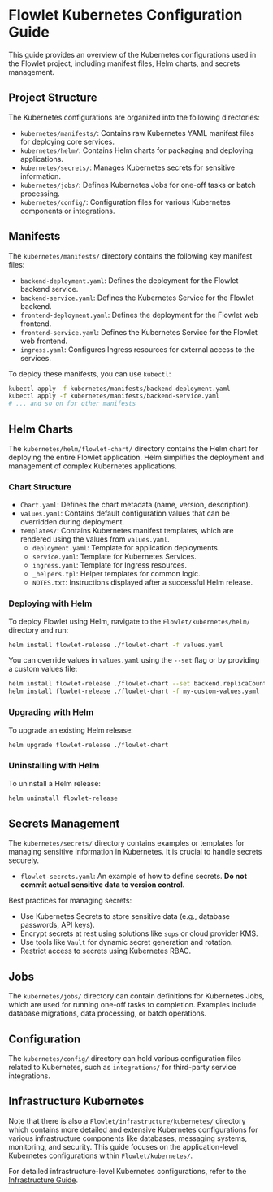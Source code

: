 # Flowlet Kubernetes Configuration Guide

This guide provides an overview of the Kubernetes configurations used in the Flowlet project, including manifest files, Helm charts, and secrets management.

## Project Structure

The Kubernetes configurations are organized into the following directories:

- `kubernetes/manifests/`: Contains raw Kubernetes YAML manifest files for deploying core services.
- `kubernetes/helm/`: Contains Helm charts for packaging and deploying applications.
- `kubernetes/secrets/`: Manages Kubernetes secrets for sensitive information.
- `kubernetes/jobs/`: Defines Kubernetes Jobs for one-off tasks or batch processing.
- `kubernetes/config/`: Configuration files for various Kubernetes components or integrations.

## Manifests

The `kubernetes/manifests/` directory contains the following key manifest files:

- `backend-deployment.yaml`: Defines the deployment for the Flowlet backend service.
- `backend-service.yaml`: Defines the Kubernetes Service for the Flowlet backend.
- `frontend-deployment.yaml`: Defines the deployment for the Flowlet web frontend.
- `frontend-service.yaml`: Defines the Kubernetes Service for the Flowlet web frontend.
- `ingress.yaml`: Configures Ingress resources for external access to the services.

To deploy these manifests, you can use `kubectl`:

```bash
kubectl apply -f kubernetes/manifests/backend-deployment.yaml
kubectl apply -f kubernetes/manifests/backend-service.yaml
# ... and so on for other manifests
```

## Helm Charts

The `kubernetes/helm/flowlet-chart/` directory contains the Helm chart for deploying the entire Flowlet application. Helm simplifies the deployment and management of complex Kubernetes applications.

### Chart Structure

- `Chart.yaml`: Defines the chart metadata (name, version, description).
- `values.yaml`: Contains default configuration values that can be overridden during deployment.
- `templates/`: Contains Kubernetes manifest templates, which are rendered using the values from `values.yaml`.
  - `deployment.yaml`: Template for application deployments.
  - `service.yaml`: Template for Kubernetes Services.
  - `ingress.yaml`: Template for Ingress resources.
  - `_helpers.tpl`: Helper templates for common logic.
  - `NOTES.txt`: Instructions displayed after a successful Helm release.

### Deploying with Helm

To deploy Flowlet using Helm, navigate to the `Flowlet/kubernetes/helm/` directory and run:

```bash
helm install flowlet-release ./flowlet-chart -f values.yaml
```

You can override values in `values.yaml` using the `--set` flag or by providing a custom values file:

```bash
helm install flowlet-release ./flowlet-chart --set backend.replicaCount=3
helm install flowlet-release ./flowlet-chart -f my-custom-values.yaml
```

### Upgrading with Helm

To upgrade an existing Helm release:

```bash
helm upgrade flowlet-release ./flowlet-chart
```

### Uninstalling with Helm

To uninstall a Helm release:

```bash
helm uninstall flowlet-release
```

## Secrets Management

The `kubernetes/secrets/` directory contains examples or templates for managing sensitive information in Kubernetes. It is crucial to handle secrets securely.

- `flowlet-secrets.yaml`: An example of how to define secrets. **Do not commit actual sensitive data to version control.**

Best practices for managing secrets:

- Use Kubernetes Secrets to store sensitive data (e.g., database passwords, API keys).
- Encrypt secrets at rest using solutions like `sops` or cloud provider KMS.
- Use tools like `Vault` for dynamic secret generation and rotation.
- Restrict access to secrets using Kubernetes RBAC.

## Jobs

The `kubernetes/jobs/` directory can contain definitions for Kubernetes Jobs, which are used for running one-off tasks to completion. Examples include database migrations, data processing, or batch operations.

## Configuration

The `kubernetes/config/` directory can hold various configuration files related to Kubernetes, such as `integrations/` for third-party service integrations.

## Infrastructure Kubernetes

Note that there is also a `Flowlet/infrastructure/kubernetes/` directory which contains more detailed and extensive Kubernetes configurations for various infrastructure components like databases, messaging systems, monitoring, and security. This guide focuses on the application-level Kubernetes configurations within `Flowlet/kubernetes/`.

For detailed infrastructure-level Kubernetes configurations, refer to the [Infrastructure Guide](infrastructure/docs/infrastructure-guide.md).


